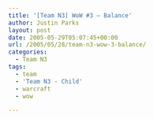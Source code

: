 ```yaml
---
title: '[Team N3] WoW #3 – Balance'
author: Justin Parks
layout: post
date: 2005-05-29T05:07:45+00:00
url: /2005/05/28/team-n3-wow-3-balance/
categories:
  - Team N3
tags:
  - team
  - 'Team N3 - Child'
  - warcraft
  - wow

---
```

